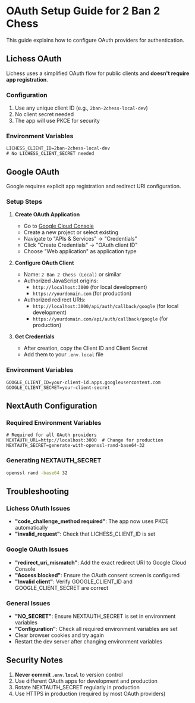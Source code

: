 # OAuth Setup Guide for 2 Ban 2 Chess

This guide explains how to configure OAuth providers for authentication.

## Lichess OAuth

Lichess uses a simplified OAuth flow for public clients and **doesn't require app registration**.

### Configuration
1. Use any unique client ID (e.g., `2ban-2chess-local-dev`)
2. No client secret needed
3. The app will use PKCE for security

### Environment Variables
```env
LICHESS_CLIENT_ID=2ban-2chess-local-dev
# No LICHESS_CLIENT_SECRET needed
```

## Google OAuth

Google requires explicit app registration and redirect URI configuration.

### Setup Steps

1. **Create OAuth Application**
   - Go to [Google Cloud Console](https://console.cloud.google.com/)
   - Create a new project or select existing
   - Navigate to "APIs & Services" → "Credentials"
   - Click "Create Credentials" → "OAuth client ID"
   - Choose "Web application" as application type

2. **Configure OAuth Client**
   - Name: `2 Ban 2 Chess (Local)` or similar
   - Authorized JavaScript origins:
     - `http://localhost:3000` (for local development)
     - `https://yourdomain.com` (for production)
   - Authorized redirect URIs:
     - `http://localhost:3000/api/auth/callback/google` (for local development)
     - `https://yourdomain.com/api/auth/callback/google` (for production)

3. **Get Credentials**
   - After creation, copy the Client ID and Client Secret
   - Add them to your `.env.local` file

### Environment Variables
```env
GOOGLE_CLIENT_ID=your-client-id.apps.googleusercontent.com
GOOGLE_CLIENT_SECRET=your-client-secret
```

## NextAuth Configuration

### Required Environment Variables
```env
# Required for all OAuth providers
NEXTAUTH_URL=http://localhost:3000  # Change for production
NEXTAUTH_SECRET=generate-with-openssl-rand-base64-32
```

### Generating NEXTAUTH_SECRET
```bash
openssl rand -base64 32
```

## Troubleshooting

### Lichess OAuth Issues
- **"code_challenge_method required"**: The app now uses PKCE automatically
- **"invalid_request"**: Check that LICHESS_CLIENT_ID is set

### Google OAuth Issues
- **"redirect_uri_mismatch"**: Add the exact redirect URI to Google Cloud Console
- **"Access blocked"**: Ensure the OAuth consent screen is configured
- **"Invalid client"**: Verify GOOGLE_CLIENT_ID and GOOGLE_CLIENT_SECRET are correct

### General Issues
- **"NO_SECRET"**: Ensure NEXTAUTH_SECRET is set in environment variables
- **"Configuration"**: Check all required environment variables are set
- Clear browser cookies and try again
- Restart the dev server after changing environment variables

## Security Notes

1. **Never commit `.env.local`** to version control
2. Use different OAuth apps for development and production
3. Rotate NEXTAUTH_SECRET regularly in production
4. Use HTTPS in production (required by most OAuth providers)